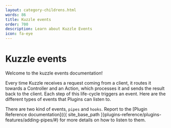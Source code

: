 ```yaml
---
layout: category-childrens.html
words: 86
title: Kuzzle events
order: 700
description: Learn about Kuzzle Events
icon: fa-eye
---
```


# Kuzzle events

Welcome to the kuzzle events documentation!

Every time Kuzzle receives a request coming from a client, it routes it towards a Controller and an Action, which processes it and sends the result back to the client. Each step of this life-cycle triggers an event. Here are the different types of events that Plugins can listen to.

There are two kind of events, `pipes` and `hooks`. Report to the [Plugin Reference documentation]({{ site_base_path }}plugins-reference/plugins-features/adding-pipes/#) for more details on how to listen to them.
